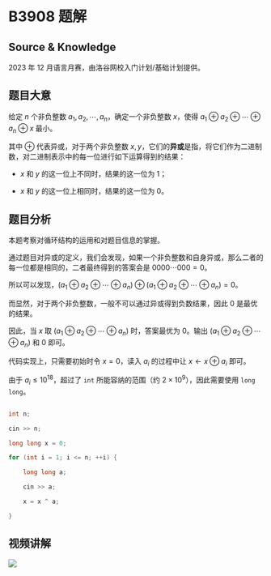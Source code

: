 # B3908 题解

## Source & Knowledge

2023 年 12 月语言月赛，由洛谷网校入门计划/基础计划提供。

## 题目大意

给定 $n$ 个非负整数 $a _ 1, a _ 2, \cdots, a _ n$，确定一个非负整数 $x$，使得 $a _ 1 \oplus a _ 2 \oplus \cdots \oplus a _ n \oplus x$ 最小。

其中 $\oplus$ 代表异或，对于两个非负整数 $x,y$，它们的**异或**是指，将它们作为二进制数，对二进制表示中的每一位进行如下运算得到的结果：
 - $x$ 和 $y$ 的这一位上不同时，结果的这一位为 $1$；
 - $x$ 和 $y$ 的这一位上相同时，结果的这一位为 $0$。
	
## 题目分析

本题考察对循环结构的运用和对题目信息的掌握。

通过题目对异或的定义，我们会发现，如果一个非负整数和自身异或，那么二者的每一位都是相同的，二者最终得到的答案会是 $0000 \cdots 000 = 0$。

所以可以发现，$(a _ 1 \oplus a _ 2 \oplus \cdots \oplus a _ n) \oplus (a _ 1 \oplus a _ 2 \oplus \cdots \oplus a _ n) = 0$。

而显然，对于两个非负整数，一般不可以通过异或得到负数结果，因此 $0$ 是最优的结果。

因此，当 $x$ 取 $(a _ 1 \oplus a _ 2 \oplus \cdots \oplus a _ n)$ 时，答案最优为 $0$。输出 $(a _ 1 \oplus a _ 2 \oplus \cdots \oplus a _ n)$ 和 $0$ 即可。

代码实现上，只需要初始时令 $x = 0$，读入 $a _ i$ 的过程中让 $x \gets x \oplus a _ i$ 即可。

由于 $a _ i \leq 10 ^ {18}$，超过了 `int` 所能容纳的范围（约 $2 \times 10 ^ 9$），因此需要使用 `long long`。

```cpp
int n;
cin >> n;
long long x = 0;
for (int i = 1; i <= n; ++i) {
	long long a;
	cin >> a;
	x = x ^ a;
}
```

## 视频讲解
![](bilibili:BV1Pp4y1f7fm?page=4)
